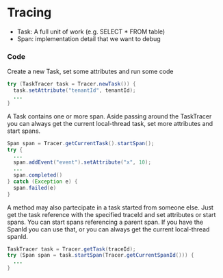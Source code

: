 # Tracing

- Task: A full unit of work (e.g. SELECT * FROM table)
- Span: implementation detail that we want to debug


### Code
Create a new Task, set some attributes and run some code
```java
try (TaskTracer task = Tracer.newTask()) {
  task.setAttribute("tenantId", tenantId);
  ...
}
```

A Task contains one or more span. Aside passing around the TaskTracer you can always get the current local-thread task, set more attributes and start spans.
```java
Span span = Tracer.getCurrentTask().startSpan();
try {
  ...
  span.addEvent("event").setAttribute("x", 10);
  ...
  span.completed()
} catch (Exception e) {
  span.failed(e)
}
```

A method may also partecipate in a task started from someone else. Just get the task reference with the specified traceId and set attributes or start spans. You can start spans referencing a parent span. If you have the SpanId you can use that, or you can always get the current local-thread spanId.
```java
TaskTracer task = Tracer.getTask(traceId);
try (Span span = task.startSpan(Tracer.getCurrentSpanId())) {
  ...
}
```